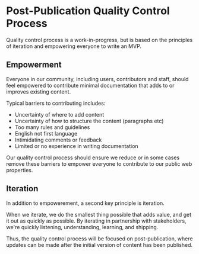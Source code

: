 # Post-Publication Quality Control Process

Quality control process is a work-in-progress, but is based on the principles of iteration and empowering everyone to write an MVP.

## Empowerment

Everyone in our community, including users, contributors and staff, should feel empowered to contribute minimal documentation that adds to or improves existing content.

Typical barriers to contributing includes:

* Uncertainty of where to add content
* Uncertainty of how to structure the content \(paragraphs etc\)
* Too many rules and guidelines
* English not first language
* Intimidating comments or feedback
* Limited or no experience in writing documentation

Our quality control process should ensure we reduce or in some cases remove these barriers to empower everyone to contribute to our public web properties.

## Iteration

In addition to empowerement, a second key principle is iteration.

When we iterate, we do the smallest thing possible that adds value, and get it out as quickly as possible. By iterating in partnership with stakeholders, we're quickly listening, understanding, learning, and shipping.

Thus, the quality control process will be focused on post-publication, where updates can be made after the initial version of content has been published.
